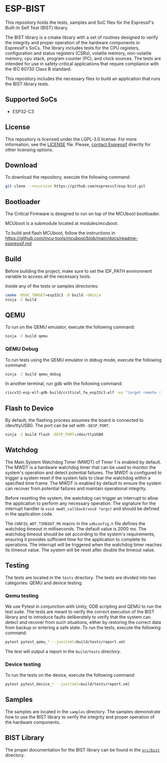 # ESP-BIST

This repository holds the tests, samples and SoC files for the Espressif's Built-In Self Test (BIST) library.

The BIST library is a cmake library with a set of routines designed to verify the integrity and proper operation of the hardware components in Espressif's SoCs. The library includes tests for the CPU registers, configuration and status registers (CSRs), volatile memory, non-volatile memory, cpu stack, program counter (PC), and clock sources. The tests are intended for use in safety-critical applications that require compliance with the IEC 60730 Class B standard.

This repository includes the necessary files to build an application that runs the BIST library tests.

## Supported SoCs

- ESP32-C3

## License

This repository is licensed under the LGPL-3.0 license. For more information, see the [LICENSE](LICENSE) file. Please, [contact Espressif](https://www.espressif.com/en/contact-us/technical-inquiries) directly for other licensing options.

## Download

To download the repository, execute the following command:

```sh
git clone --recursive https://github.com/espressif/esp-bist.git
```

## Bootloader

The Critical Firmware is designed to run on top of the MCUboot bootloader.

MCUboot is a submodule located at modules/mcuboot.

To build and flash MCUboot, follow the instructions in https://github.com/mcu-tools/mcuboot/blob/main/docs/readme-espressif.md

## Build

Before building the project, make sure to set the IDF_PATH environment variable to access all the necessary tools.

Inside any of the tests or samples directories:

```sh
cmake -DSOC_TARGET=esp32c3 -B build -GNinja
ninja -C build
```

## QEMU

To run on the QEMU emulator, execute the following command:

```sh
ninja -C build qemu
```

### QEMU Debug

To run tests using the QEMU emulator in debug mode, execute the following command:

```sh
ninja -C build qemu_debug
```

In another terminal, run gdb with the following command:

```sh
riscv32-esp-elf-gdb build/critical_fw_esp32c3.elf -ex "target remote :1234" -ex "tb main" -ex "c"
```

## Flash to Device

By default, the flashing process assumes the board is connected to /dev/ttyUSB0. The port can be set with `-DESP_PORT`.

```sh
ninja -C build flash -DESP_PORT=/dev/ttyUSB0
```

## Watchdog

The Main System Watchdog Timer (MWDT) of Timer 1 is enabled by default. The MWDT is a hardware watchdog timer that can be used to monitor the system's operation and detect potential failures. The MWDT is configured to trigger a system reset if the system fails to clear the watchdog within a specified time frame. The MWDT is enabled by default to ensure the system can recover from potential failures and maintain operational integrity.

Before resetting the system, the watchdog can trigger an interrupt to allow the application to perform any necessary operation. The signature for the interrupt handler is `void mwdt_callback(void *args)` and should be defined in the application code.

The `CONFIG_WDT_TIMEOUT_MS` macro in the `sdkconfig.h` file defines the watchdog timeout in milliseconds. The default value is 2000 ms. The watchdog timeout should be set according to the system's requirements, ensuring it provides sufficient time for the application to complete its operations. The interrupt will be triggered when the watchdog timer reaches its timeout value. The system will be reset after double the timeout value.

## Testing

The tests are located in the `tests` directory. The tests are divided into two categories: QEMU and device testing.

### Qemu testing

We use Pytest in conjunction with Unity, GDB scripting and QEMU to run the test suite. The tests are meant to verify the correct execution of the BIST library and to introduce faults deliberately to verify that the system can detect and recover from such situations, either by restoring the correct data from backup or entering a safe state. To run the tests, execute the following command:

```sh
pytest pytest_qemu_* --junitxml=build/tests/report.xml
```

The test will output a report in the `build/tests` directory.

### Device testing

To run the tests on the device, execute the following command:

```sh
pytest pytest_device_* --junitxml=build/tests/report.xml

```

## Samples

The samples are located in the `samples` directory. The samples demonstrate how to use the BIST library to verify the integrity and proper operation of the hardware components.

## BIST Library

The proper documentation for the BIST library can be found in the [`src/bist`](src/bist) directory.

